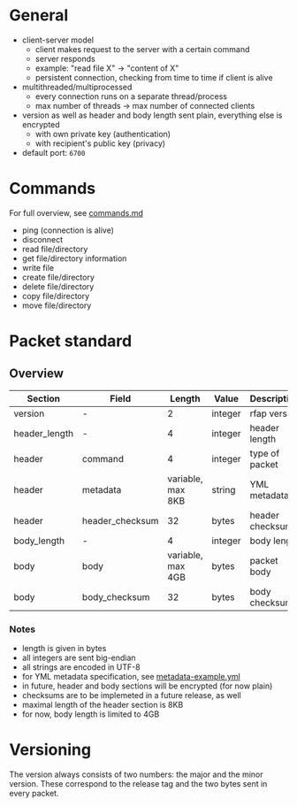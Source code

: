 
# General

 - client-server model
   - client makes request to the server with a certain command
   - server responds
   - example: "read file X" -> "content of X"
   - persistent connection, checking from time to time if client is alive
 - multithreaded/multiprocessed
   - every connection runs on a separate thread/process
   - max number of threads -> max number of connected clients
 - version as well as header and body length sent plain, everything else is encrypted
   - with own private key (authentication)
   - with recipient's public key (privacy)
 - default port: `6700`

# Commands

For full overview, see [commands.md](./commands.md)

 - ping (connection is alive)
 - disconnect
 - read file/directory
 - get file/directory information
 - write file
 - create file/directory
 - delete file/directory
 - copy file/directory
 - move file/directory

# Packet standard

## Overview

| Section       | Field           | Length            | Value   | Description     |
|---------------|-----------------|-------------------|---------|-----------------|
| version       | -               | 2                 | integer | rfap version    |
| header_length | -               | 4                 | integer | header length   |
| header        | command         | 4                 | integer | type of packet  |
| header        | metadata        | variable, max 8KB | string  | YML metadata    |
| header        | header_checksum | 32                | bytes   | header checksum |
| body_length   | -               | 4                 | integer | body length     |
| body          | body            | variable, max 4GB | bytes   | packet body     |
| body          | body_checksum   | 32                | bytes   | body checksum   |

### Notes

 - length is given in bytes
 - all integers are sent big-endian
 - all strings are encoded in UTF-8
 - for YML metadata specification, see [metadata-example.yml](./metadata-example.yml)
 - in future, header and body sections will be encrypted (for now plain)
 - checksums are to be implemeted in a future release, as well
 - maximal length of the header section is 8KB
 - for now, body length is limited to 4GB

# Versioning

The version always consists of two numbers: the major and the minor version.
These correspond to the release tag and the two bytes sent in every packet.

